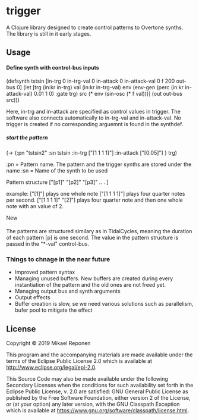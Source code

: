 # trigger

A Clojure library designed to create control patterns to Overtone synths. The library is still in it early stages.

## Usage

#### Define synth with control-bus inputs
(defsynth tstsin [in-trg 0 in-trg-val 0 in-attack 0 in-attack-val 0 f 200 out-bus 0] (let [trg (in:kr in-trg)
                                                                                           val (in:kr in-trg-val)
                                                                                           env (env-gen (perc (in:kr in-attack-val) 0.01 1 0) :gate trg)
                                                                                           src (* env (sin-osc (* f val)))]
                                                                                                                                                                                         (out out-bus src)))

Here, in-trg and in-attack are specified as control values in trigger. The software also connects automatically to in-trg-val and in-attack-val. No trigger is created if no corresponding arguemnt is found in the synthdef.

##### start the pattern

(-> {:pn "tstsin2" :sn tstsin :in-trg ["[1 1 1 1]"] :in-attack ["[0.05]"] } trg)

:pn = Pattern name. The pattern and the trigger synths are stored under the name
:sn = Name of the synth to be used

Pattern structure
["[p1]"  "[p2]"  "[p3]" .. . ]

example:
["[1]"] plays one whole note
["[1 1 1 1]"] plays four quarter notes per second.
["[1 1 1 1]" "[2]"] plays four quarter note and then one  whole note with an value of 2.

New

####
The patterns are structured similary as in TidalCycles, meaning the duration of each pattern  [p] is one second.  The value in the pattern structure is passed in the "*-val" control-bus.  


### Things to chnage in the near future
  - Improved pattern syntax
  - Managing unused buffers. New buffers are created during every instantiation of the pattern and the old ones are not freed yet.
  - Managing output bus and synth arguments
  - Output effects
  - Buffer creation is slow, se we need various solutions such as parallelism, bufer pool to mitigate the effect
## License

Copyright © 2019 Mikael Reponen

This program and the accompanying materials are made available under the
terms of the Eclipse Public License 2.0 which is available at
http://www.eclipse.org/legal/epl-2.0.

This Source Code may also be made available under the following Secondary
Licenses when the conditions for such availability set forth in the Eclipse
Public License, v. 2.0 are satisfied: GNU General Public License as published by
the Free Software Foundation, either version 2 of the License, or (at your
option) any later version, with the GNU Classpath Exception which is available
at https://www.gnu.org/software/classpath/license.html.
